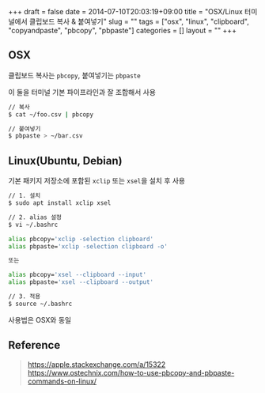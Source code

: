 +++ 
draft = false
date = 2014-07-10T20:03:19+09:00
title = "OSX/Linux 터미널에서 클립보드 복사 & 붙여넣기"
slug = "" 
tags = ["osx", "linux", "clipboard", "copyandpaste", "pbcopy", "pbpaste"]
categories = []
layout = ""
+++

## OSX

클립보드 복사는 `pbcopy`, 붙여넣기는 `pbpaste`

이 둘을 터미널 기본 파이프라인과 잘 조합해서 사용

```bash
// 복사
$ cat ~/foo.csv | pbcopy

// 붙여넣기
$ pbpaste > ~/bar.csv
```

## Linux(Ubuntu, Debian)

기본 패키지 저장소에 포함된 `xclip` 또는 `xsel`을 설치 후 사용

```bash
// 1. 설치
$ sudo apt install xclip xsel

// 2. alias 설정
$ vi ~/.bashrc

alias pbcopy='xclip -selection clipboard'
alias pbpaste='xclip -selection clipboard -o'

또는

alias pbcopy='xsel --clipboard --input'
alias pbpaste='xsel --clipboard --output'

// 3. 적용
$ source ~/.bashrc
```

사용법은 OSX와 동일


## Reference

> https://apple.stackexchange.com/a/15322  
> https://www.ostechnix.com/how-to-use-pbcopy-and-pbpaste-commands-on-linux/
